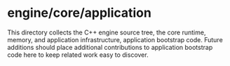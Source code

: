 # engine/core/application

This directory collects the C++ engine source tree, the core runtime, memory, and application infrastructure, application bootstrap code.
Future additions should place additional contributions to application bootstrap code here to keep related work easy to discover.
